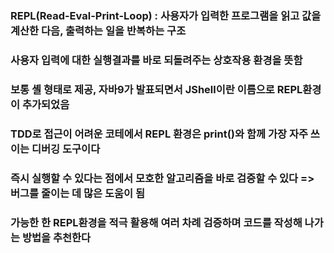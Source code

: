 ### REPL(Read-Eval-Print-Loop) : 사용자가 입력한 프로그램을 읽고 값을 계산한 다음, 출력하는 일을 반복하는 구조
### 사용자 입력에 대한 실행결과를 바로 되돌려주는 상호작용 환경을 뜻함
### 보통 셸 형태로 제공, 자바9가 발표되면서 JShell이란 이름으로 REPL환경이 추가되었음
### TDD로 접근이 어려운 코테에서 REPL 환경은 print()와 함께 가장 자주 쓰이는 디버깅 도구이다
### 즉시 실행할 수 있다는 점에서 모호한 알고리즘을 바로 검증할 수 있다 => 버그를 줄이는 데 많은 도움이 됨
### 가능한 한 REPL환경을 적극 활용해 여러 차례 검증하며 코드를 작성해 나가는 방법을 추천한다